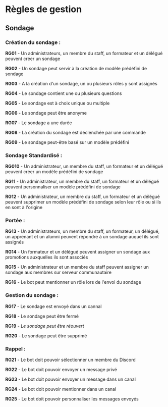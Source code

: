 # Règles de gestion

## Sondage

### Création du sondage :

**RG01** - Un administrateurs, un membre du staff, un formateur et un délégué peuvent créer un sondage

**RG02** - Un sondage peut servir à la création de modèle prédéfini de sondage

**RG03** - A la création d'un sondage, un ou plusieurs rôles y sont assignés

**RG04** - Le sondage contient une ou plusieurs questions

**RG05** - Le sondage est à choix unique ou multiple

**RG06** - Le sondage peut être anonyme

**RG07** - Le sondage a une durée

**RG08** - La création du sondage est déclenchée par une commande

**RG09** - Le sondage peut-être basé sur un modèle prédéfini

### Sondage Standardisé :

**RG010** - Un administrateur, un membre du staff, un formateur et un délégué peuvent créer un modèle prédéfini de sondage

**RG11** - Un administrateur, un membre du staff, un formateur et un délégué peuvent personnaliser un modèle prédéfini de sondage

**RG12** - Un administrateur, un membre du staff, un formateur et un délégué peuvent supprimer un modèle prédéfini de sondage selon leur rôle ou si ils en sont à l'origine

### Portée :

**RG13** - Un administrateurs, un membre du staff, un formateur, un délégué, un apprenant et un alumni peuvent répondre à un sondage auquel ils sont assignés

**RG14** - Un formateur et un délégué peuvent assigner un sondage aux promotions auxquelles ils sont associés

**RG15** - Un administrateur et un membre du staff peuvent assigner un sondage aux membres sur serveur communautaire

**RG16** - Le bot peut mentionner un rôle lors de l'envoi du sondage

### Gestion du sondage :

**RG17** - Le sondage est envoyé dans un cannal

**RG18** - Le sondage peut être fermé

**RG19** - *Le sondage peut être réouvert*

**RG20** - Le sondage peut être supprimé

### Rappel :

**RG21** - Le bot doit pouvoir sélectionner un membre du Discord

**RG22** - Le bot doit pouvoir envoyer un message privé

**RG23** - Le bot doit pouvoir envoyer un message dans un canal

**RG24** - Le bot doit pouvoir mentionner dans un canal

**RG25** - Le bot doit pouvoir personnaliser les messages envoyés